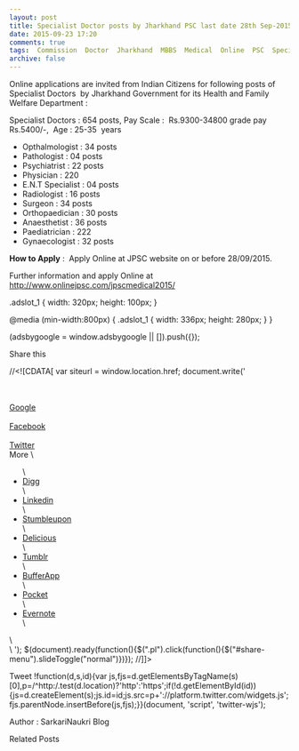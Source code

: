 ```yaml
---
layout: post
title: Specialist Doctor posts by Jharkhand PSC last date 28th Sep-2015   
date: 2015-09-23 17:20
comments: true
tags:  Commission  Doctor  Jharkhand  MBBS  Medical  Online  PSC  Specialist 
archive: false
---
```

Online applications are invited from Indian Citizens for following posts of Specialist Doctors  by Jharkhand Government for its Health and Family Welfare Department : 

Specialist Doctors : 654 posts, Pay Scale :  Rs.9300-34800 grade pay Rs.5400/-,  Age : 25-35  years 

- Opthalmologist : 34 posts
- Pathologist : 04 posts
- Psychiatrist : 22 posts
- Physician : 220
- E.N.T Specialist : 04 posts
- Radiologist : 16 posts
- Surgeon : 34 posts
- Orthopaedician : 30 posts
- Anaesthetist : 36 posts
- Paediatrician : 222
- Gynaecologist : 32 posts


**How to Apply** :  Apply Online at JPSC website on or before 28/09/2015. 

Further information and apply Online at <http://www.onlinejpsc.com/jpscmedical2015/> 







 .adslot_1 { width: 320px; height: 100px; }
 
 @media (min-width:800px) { .adslot_1 { width: 336px; height: 280px; } }
 




(adsbygoogle = window.adsbygoogle || []).push({});


Share this 

//<![CDATA[
var siteurl = window.location.href;
  document.write('<div class="sharethis"><div class="share"> \
<a class="gp" href="https://plus.google.com/share?url=' + siteurl + '" target="_blank" title="Share to Google+">\
    <i class="fa fa-google-plus gotea"></i> Google</a> \
<a class="fb" href="https://www.facebook.com/sharer/sharer.php?u=' + siteurl + '" target="_blank" title="Share to Facebook">\
    <i class="fa fa-facebook fbtea"></i> Facebook</a> \
<a class="tw" href="https://twitter.com/intent/tweet?text='+encodeURIComponent(document.title)+'&url='+siteurl+'" target="_blank" title="Share to Twitter">\
    <i class="fa fa-twitter twtea"></i> Twitter</a> \
    <span class="pl" data-target="#share-menu"><i class="fa fa-plus plustea"></i> More</span> \
<ul class="dropdown-menu" id="share-menu"> \
    <li><a href="//www.digg.com/submit?url=' + siteurl + '" target="_blank" title="Share This On Digg">Digg</a></li> \
    <li><a href="//www.linkedin.com/shareArticle?mini=true&amp;url=' + siteurl + '" target="_blank" title="Share This On Linkedin">Linkedin</a></li> \
    <li><a href="//www.stumbleupon.com/submit?url=' + siteurl + '&amp;title='+encodeURIComponent(document.title)+'" target="_blank" title="Share This On Stumbleupon">Stumbleupon</a></li> \
    <li><a href="//delicious.com/post?url=' + siteurl + '&amp;title='+encodeURIComponent(document.title)+'" target="_blank" title="Share This On Delicious">Delicious</a></li> \
    <li><a href="http://www.tumblr.com/share/link?url=' + siteurl + '&name='+encodeURIComponent(document.title)+'&description='+encodeURIComponent(document.title)+'" target="_blank" title="Share This On Tumblr">Tumblr</a></li> \
    <li><a href="http://bufferapp.com/add?text='+encodeURIComponent(document.title)+'&url=' + siteurl + '" target="_blank" title="Share This On BufferApp">BufferApp</a></li> \
    <li><a href="https://getpocket.com/save?url=' + siteurl + '&title='+encodeURIComponent(document.title)+'" target="_blank" title="Share This On Pocket">Pocket</a></li> \
    <li><a href="http://www.evernote.com/clip.action?url=' + siteurl + '&title='+encodeURIComponent(document.title)+'" target="_blank" title="Share This On Evernote">Evernote</a></li> \
    </ul> \
</div><div class="clear"></div></div> \
');
$(document).ready(function(){$(".pl").click(function(){$("#share-menu").slideToggle("normal")})});
//]]>


Tweet
!function(d,s,id){var js,fjs=d.getElementsByTagName(s)[0],p=/^http:/.test(d.location)?'http':'https';if(!d.getElementById(id)){js=d.createElement(s);js.id=id;js.src=p+'://platform.twitter.com/widgets.js';fjs.parentNode.insertBefore(js,fjs);}}(document, 'script', 'twitter-wjs');











Author : SarkariNaukri Blog








Related Posts



<ins class="adsbygoogle"
     style="display:block"
     data-ad-client="ca-pub-3509897136310922"
     data-ad-slot="1529498638"
     data-ad-format="autorelaxed">
</ins>
<script>
(adsbygoogle = window.adsbygoogle || []).push({});




<ins class="adsbygoogle"
     style="display:block"
     data-ad-client="ca-pub-3509897136310922"
     data-ad-slot="1529498638"
     data-ad-format="autorelaxed">
</ins>
<script>
(adsbygoogle = window.adsbygoogle || []).push({});




<ins class="adsbygoogle"
     style="display:block"
     data-ad-client="ca-pub-3509897136310922"
     data-ad-slot="1529498638"
     data-ad-format="autorelaxed">
</ins>
<script>
(adsbygoogle = window.adsbygoogle || []).push({});




<ins class="adsbygoogle"
     style="display:block"
     data-ad-client="ca-pub-3509897136310922"
     data-ad-slot="1529498638"
     data-ad-format="autorelaxed">
</ins>
<script>
(adsbygoogle = window.adsbygoogle || []).push({});




<ins class="adsbygoogle"
     style="display:block"
     data-ad-client="ca-pub-3509897136310922"
     data-ad-slot="1529498638"
     data-ad-format="autorelaxed">
</ins>
<script>
(adsbygoogle = window.adsbygoogle || []).push({});




<ins class="adsbygoogle"
     style="display:block"
     data-ad-client="ca-pub-3509897136310922"
     data-ad-slot="1529498638"
     data-ad-format="autorelaxed">
</ins>
<script>
(adsbygoogle = window.adsbygoogle || []).push({});




<ins class="adsbygoogle"
     style="display:block"
     data-ad-client="ca-pub-3509897136310922"
     data-ad-slot="1529498638"
     data-ad-format="autorelaxed">
</ins>
<script>
(adsbygoogle = window.adsbygoogle || []).push({});




<ins class="adsbygoogle"
     style="display:block"
     data-ad-client="ca-pub-3509897136310922"
     data-ad-slot="1529498638"
     data-ad-format="autorelaxed">
</ins>
<script>
(adsbygoogle = window.adsbygoogle || []).push({});



artikelterkait();




